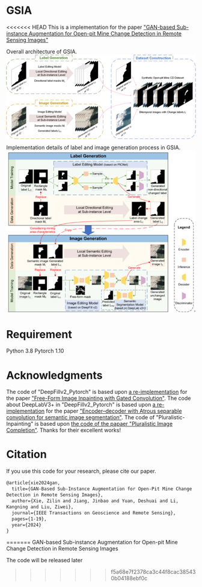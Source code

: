 # GSIA
<<<<<<< HEAD
This is a implementation for the paper ["GAN-based Sub-instance Augmentation for Open-pit Mine Change Detection in Remote Sensing Images"](https://ieeexplore.ieee.org/abstract/document/10329996) 

Overall architecture of GSIA.
<img src='images/Overall architecture.png' align="center">

Implementation details of label and image generation process in GSIA.
<img src='images/Implementation details.png' align="center">

# Requirement
Python 3.8
Pytorch 1.10
# Acknowledgments
The code of "DeepFillv2_Pytorch" is based upon [a re-implementation](https://github.com/csqiangwen/DeepFillv2_Pytorch) for the paper ["Free-Form Image Inpainting with Gated Convolution"](https://arxiv.org/abs/1806.03589).
The code about DeepLabV3+ in "DeepFillv2_Pytorch" is based upon [a re-implementation](https://github.com/bubbliiiing/deeplabv3-plus-pytorch) for the paper ["Encoder–decoder with Atrous separable convolution for semantic image segmentation"](https://arxiv.org/abs/1802.02611).
The code of "Pluralistic-Inpainting" is based upon [the code of the papaer "Pluralistic Image Completion"](https://github.com/lyndonzheng/Pluralistic-Inpainting).
Thanks for their excellent works!
# Citation
If you use this code for your research, please cite our paper.
```
@article{xie2024gan,
  title={GAN-Based Sub-Instance Augmentation for Open-Pit Mine Change Detection in Remote Sensing Images},
  author={Xie, Zilin and Jiang, Jinbao and Yuan, Deshuai and Li, Kangning and Liu, Ziwei},
  journal={IEEE Transactions on Geoscience and Remote Sensing}, 
  pages={1-19},
  year={2024}
}
```
=======
GAN-based Sub-instance Augmentation for Open-pit Mine Change Detection in Remote Sensing Images

The code will be released later
>>>>>>> f5a68e7f2378ca3c44f8cac385430b04188ebf0c

